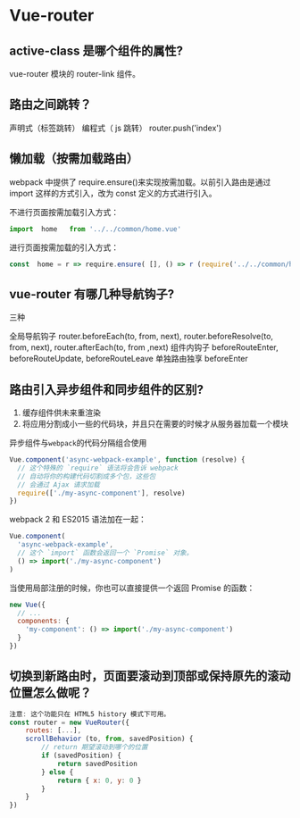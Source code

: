 # Vue-router

## active-class 是哪个组件的属性?
vue-router 模块的 router-link 组件。

## 路由之间跳转？
声明式（标签跳转）
编程式（ js 跳转） router.push('index')

## 懒加载（按需加载路由）
webpack 中提供了 require.ensure()来实现按需加载。以前引入路由是通过 import 这样的方式引入，改为 const 定义的方式进行引入。

不进行页面按需加载引入方式：
```jsx
import  home   from '../../common/home.vue'
```

进行页面按需加载的引入方式：
```jsx
const  home = r => require.ensure( [], () => r (require('../../common/home.vue')))
```

## vue-router 有哪几种导航钩子?
三种

全局导航钩子
router.beforeEach(to, from, next),
router.beforeResolve(to, from, next),
router.afterEach(to, from ,next)
组件内钩子
beforeRouteEnter,
beforeRouteUpdate,
beforeRouteLeave
单独路由独享
beforeEnter

## 路由引入异步组件和同步组件的区别?
1. 缓存组件供未来重渲染
2. 将应用分割成小一些的代码块，并且只在需要的时候才从服务器加载一个模块

异步组件与`webpack`的代码分隔组合使用
```js
Vue.component('async-webpack-example', function (resolve) {
  // 这个特殊的 `require` 语法将会告诉 webpack
  // 自动将你的构建代码切割成多个包，这些包
  // 会通过 Ajax 请求加载
  require(['./my-async-component'], resolve)
})
```
webpack 2 和 ES2015 语法加在一起：
```js
Vue.component(
  'async-webpack-example',
  // 这个 `import` 函数会返回一个 `Promise` 对象。
  () => import('./my-async-component')
)
```

当使用局部注册的时候，你也可以直接提供一个返回 Promise 的函数：
```js
new Vue({
  // ...
  components: {
    'my-component': () => import('./my-async-component')
  }
})
```

## 切换到新路由时，页面要滚动到顶部或保持原先的滚动位置怎么做呢？

```js
注意: 这个功能只在 HTML5 history 模式下可用。
const router = new VueRouter({
    routes: [...],
    scrollBehavior (to, from, savedPosition) {
        // return 期望滚动到哪个的位置
        if (savedPosition) {
            return savedPosition
        } else {
            return { x: 0, y: 0 }
        }
    }
})
```
